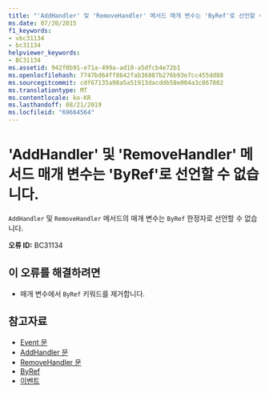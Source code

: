 ```yaml
---
title: "'AddHandler' 및 'RemoveHandler' 메서드 매개 변수는 'ByRef'로 선언할 수 없습니다."
ms.date: 07/20/2015
f1_keywords:
- vbc31134
- bc31134
helpviewer_keywords:
- BC31134
ms.assetid: 942f0b91-e71a-499a-ad10-a5dfcb4e72b1
ms.openlocfilehash: 7747bd64ff8642fab36887b276b93e7cc455dd88
ms.sourcegitcommit: cdf67135a98a5a51913dacddb58e004a3c867802
ms.translationtype: MT
ms.contentlocale: ko-KR
ms.lasthandoff: 08/21/2019
ms.locfileid: "69664564"
---
```

# <a name="addhandler-and-removehandler-method-parameters-cannot-be-declared-byref"></a>'AddHandler' 및 'RemoveHandler' 메서드 매개 변수는 'ByRef'로 선언할 수 없습니다.
`AddHandler` 및 `RemoveHandler` 메서드의 매개 변수는 `ByRef` 한정자로 선언할 수 없습니다.  
  
 **오류 ID:** BC31134  
  
## <a name="to-correct-this-error"></a>이 오류를 해결하려면  
  
- 매개 변수에서 `ByRef` 키워드를 제거합니다.  
  
## <a name="see-also"></a>참고자료

- [Event 문](../../visual-basic/language-reference/statements/event-statement.md)
- [AddHandler 문](../language-reference/statements/addhandler-statement.md)
- [RemoveHandler 문](../language-reference/statements/removehandler-statement.md)
- [ByRef](../../visual-basic/language-reference/modifiers/byref.md)
- [이벤트](../../visual-basic/programming-guide/language-features/events/index.md)
